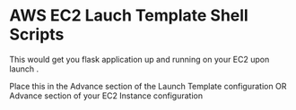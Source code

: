 # AWS EC2 Lauch Template Shell Scripts
This would get you flask application up and running on your EC2 upon launch .

Place this in the 
Advance section of the Launch Template configuration
OR
Advance section of your EC2 Instance configuration
